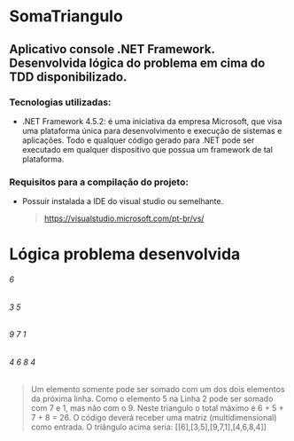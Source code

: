 # SomaTriangulo
## Aplicativo console .NET Framework. Desenvolvida lógica do problema em cima do TDD disponibilizado.

### Tecnologias utilizadas:
- .NET Framework 4.5.2: é uma iniciativa da empresa Microsoft, que visa uma plataforma única para desenvolvimento e execução de sistemas e aplicações. Todo e qualquer código gerado para .NET pode ser executado em qualquer dispositivo que possua um framework de tal plataforma.

### Requisitos para a compilação do projeto:
- Possuir instalada a IDE do visual studio ou semelhante.
    > https://visualstudio.microsoft.com/pt-br/vs/ 

# Lógica problema desenvolvida
######    6
######   3 5
######  9 7 1
###### 4 6 8 4

> Um elemento somente pode ser somado com um dos dois elementos da próxima linha. Como o elemento 5 na Linha 2 pode ser somado com 7 e 1, mas não com o 9. Neste triangulo o total máximo é 6 + 5 + 7 + 8 = 26.  O código deverá receber uma matriz (multidimensional) como entrada. O triângulo acima seria: [[6],[3,5],[9,7,1],[4,6,8,4]]
